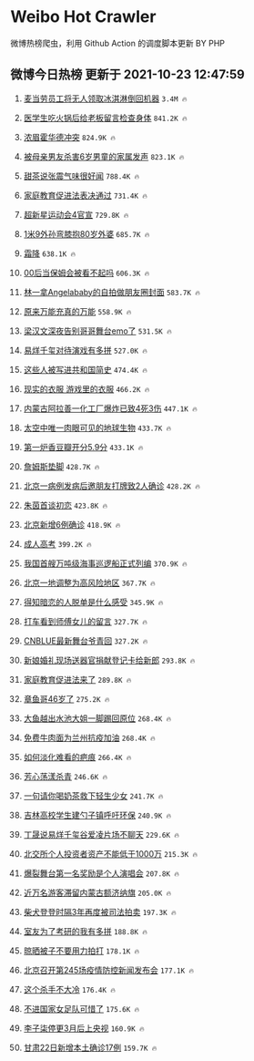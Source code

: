 # Weibo Hot Crawler 



微博热榜爬虫，利用 Github Action 的调度脚本更新 BY PHP 


## 微博今日热榜 更新于 2021-10-23 12:47:59 
1. [麦当劳员工将无人领取冰淇淋倒回机器](https://s.weibo.com/weibo?q=%23%E9%BA%A6%E5%BD%93%E5%8A%B3%E5%91%98%E5%B7%A5%E5%B0%86%E6%97%A0%E4%BA%BA%E9%A2%86%E5%8F%96%E5%86%B0%E6%B7%87%E6%B7%8B%E5%80%92%E5%9B%9E%E6%9C%BA%E5%99%A8%23&Refer=top) `3.4M 🔥` 

1. [医学生吃火锅后给老板留言检查身体](https://s.weibo.com/weibo?q=%23%E5%8C%BB%E5%AD%A6%E7%94%9F%E5%90%83%E7%81%AB%E9%94%85%E5%90%8E%E7%BB%99%E8%80%81%E6%9D%BF%E7%95%99%E8%A8%80%E6%A3%80%E6%9F%A5%E8%BA%AB%E4%BD%93%23&Refer=top) `841.2K 🔥` 

1. [浓眉霍华德冲突](https://s.weibo.com/weibo?q=%23%E6%B5%93%E7%9C%89%E9%9C%8D%E5%8D%8E%E5%BE%B7%E5%86%B2%E7%AA%81%23&Refer=top) `824.9K 🔥` 

1. [被母亲男友杀害6岁男童的家属发声](https://s.weibo.com/weibo?q=%23%E8%A2%AB%E6%AF%8D%E4%BA%B2%E7%94%B7%E5%8F%8B%E6%9D%80%E5%AE%B36%E5%B2%81%E7%94%B7%E7%AB%A5%E7%9A%84%E5%AE%B6%E5%B1%9E%E5%8F%91%E5%A3%B0%23&Refer=top) `823.1K 🔥` 

1. [甜茶说张震气味很好闻](https://s.weibo.com/weibo?q=%23%E7%94%9C%E8%8C%B6%E8%AF%B4%E5%BC%A0%E9%9C%87%E6%B0%94%E5%91%B3%E5%BE%88%E5%A5%BD%E9%97%BB%23&Refer=top) `788.4K 🔥` 

1. [家庭教育促进法表决通过](https://s.weibo.com/weibo?q=%23%E5%AE%B6%E5%BA%AD%E6%95%99%E8%82%B2%E4%BF%83%E8%BF%9B%E6%B3%95%E8%A1%A8%E5%86%B3%E9%80%9A%E8%BF%87%23&Refer=top) `731.4K 🔥` 

1. [超新星运动会4官宣](https://s.weibo.com/weibo?q=%23%E8%B6%85%E6%96%B0%E6%98%9F%E8%BF%90%E5%8A%A8%E4%BC%9A4%E5%AE%98%E5%AE%A3%23&Refer=top) `729.8K 🔥` 

1. [1米9外孙弯膝抱80岁外婆](https://s.weibo.com/weibo?q=%231%E7%B1%B39%E5%A4%96%E5%AD%99%E5%BC%AF%E8%86%9D%E6%8A%B180%E5%B2%81%E5%A4%96%E5%A9%86%23&Refer=top) `685.7K 🔥` 

1. [霜降](https://s.weibo.com/weibo?q=%23%E9%9C%9C%E9%99%8D%23&Refer=top) `638.1K 🔥` 

1. [00后当保姆会被看不起吗](https://s.weibo.com/weibo?q=%2300%E5%90%8E%E5%BD%93%E4%BF%9D%E5%A7%86%E4%BC%9A%E8%A2%AB%E7%9C%8B%E4%B8%8D%E8%B5%B7%E5%90%97%23&Refer=top) `606.3K 🔥` 

1. [林一拿Angelababy的自拍做朋友圈封面](https://s.weibo.com/weibo?q=%23%E6%9E%97%E4%B8%80%E6%8B%BFAngelababy%E7%9A%84%E8%87%AA%E6%8B%8D%E5%81%9A%E6%9C%8B%E5%8F%8B%E5%9C%88%E5%B0%81%E9%9D%A2%23&Refer=top) `583.7K 🔥` 

1. [原来万能充真的万能](https://s.weibo.com/weibo?q=%23%E5%8E%9F%E6%9D%A5%E4%B8%87%E8%83%BD%E5%85%85%E7%9C%9F%E7%9A%84%E4%B8%87%E8%83%BD%23&Refer=top) `558.9K 🔥` 

1. [梁汉文深夜告别哥哥舞台emo了](https://s.weibo.com/weibo?q=%23%E6%A2%81%E6%B1%89%E6%96%87%E6%B7%B1%E5%A4%9C%E5%91%8A%E5%88%AB%E5%93%A5%E5%93%A5%E8%88%9E%E5%8F%B0emo%E4%BA%86%23&Refer=top) `531.5K 🔥` 

1. [易烊千玺对待演戏有多拼](https://s.weibo.com/weibo?q=%23%E6%98%93%E7%83%8A%E5%8D%83%E7%8E%BA%E5%AF%B9%E5%BE%85%E6%BC%94%E6%88%8F%E6%9C%89%E5%A4%9A%E6%8B%BC%23&Refer=top) `527.0K 🔥` 

1. [这些人被写进共和国简史](https://s.weibo.com/weibo?q=%23%E8%BF%99%E4%BA%9B%E4%BA%BA%E8%A2%AB%E5%86%99%E8%BF%9B%E5%85%B1%E5%92%8C%E5%9B%BD%E7%AE%80%E5%8F%B2%23&Refer=top) `474.4K 🔥` 

1. [现实的衣服 游戏里的衣服](https://s.weibo.com/weibo?q=%E7%8E%B0%E5%AE%9E%E7%9A%84%E8%A1%A3%E6%9C%8D%20%E6%B8%B8%E6%88%8F%E9%87%8C%E7%9A%84%E8%A1%A3%E6%9C%8D&Refer=top) `466.2K 🔥` 

1. [内蒙古阿拉善一化工厂爆炸已致4死3伤](https://s.weibo.com/weibo?q=%23%E5%86%85%E8%92%99%E5%8F%A4%E9%98%BF%E6%8B%89%E5%96%84%E4%B8%80%E5%8C%96%E5%B7%A5%E5%8E%82%E7%88%86%E7%82%B8%E5%B7%B2%E8%87%B44%E6%AD%BB3%E4%BC%A4%23&Refer=top) `447.1K 🔥` 

1. [太空中唯一肉眼可见的地球生物](https://s.weibo.com/weibo?q=%23%E5%A4%AA%E7%A9%BA%E4%B8%AD%E5%94%AF%E4%B8%80%E8%82%89%E7%9C%BC%E5%8F%AF%E8%A7%81%E7%9A%84%E5%9C%B0%E7%90%83%E7%94%9F%E7%89%A9%23&Refer=top) `433.7K 🔥` 

1. [第一炉香豆瓣开分5.9分](https://s.weibo.com/weibo?q=%23%E7%AC%AC%E4%B8%80%E7%82%89%E9%A6%99%E8%B1%86%E7%93%A3%E5%BC%80%E5%88%865.9%E5%88%86%23&Refer=top) `433.1K 🔥` 

1. [詹姆斯垫脚](https://s.weibo.com/weibo?q=%E8%A9%B9%E5%A7%86%E6%96%AF%E5%9E%AB%E8%84%9A&Refer=top) `428.7K 🔥` 

1. [北京一病例发病后邀朋友打牌致2人确诊](https://s.weibo.com/weibo?q=%23%E5%8C%97%E4%BA%AC%E4%B8%80%E7%97%85%E4%BE%8B%E5%8F%91%E7%97%85%E5%90%8E%E9%82%80%E6%9C%8B%E5%8F%8B%E6%89%93%E7%89%8C%E8%87%B42%E4%BA%BA%E7%A1%AE%E8%AF%8A%23&Refer=top) `428.2K 🔥` 

1. [朱茵首谈初恋](https://s.weibo.com/weibo?q=%23%E6%9C%B1%E8%8C%B5%E9%A6%96%E8%B0%88%E5%88%9D%E6%81%8B%23&Refer=top) `423.8K 🔥` 

1. [北京新增6例确诊](https://s.weibo.com/weibo?q=%23%E5%8C%97%E4%BA%AC%E6%96%B0%E5%A2%9E6%E4%BE%8B%E7%A1%AE%E8%AF%8A%23&Refer=top) `418.9K 🔥` 

1. [成人高考](https://s.weibo.com/weibo?q=%E6%88%90%E4%BA%BA%E9%AB%98%E8%80%83&Refer=top) `399.2K 🔥` 

1. [我国首艘万吨级海事巡逻船正式列编](https://s.weibo.com/weibo?q=%23%E6%88%91%E5%9B%BD%E9%A6%96%E8%89%98%E4%B8%87%E5%90%A8%E7%BA%A7%E6%B5%B7%E4%BA%8B%E5%B7%A1%E9%80%BB%E8%88%B9%E6%AD%A3%E5%BC%8F%E5%88%97%E7%BC%96%23&Refer=top) `370.9K 🔥` 

1. [北京一地调整为高风险地区](https://s.weibo.com/weibo?q=%23%E5%8C%97%E4%BA%AC%E4%B8%80%E5%9C%B0%E8%B0%83%E6%95%B4%E4%B8%BA%E9%AB%98%E9%A3%8E%E9%99%A9%E5%9C%B0%E5%8C%BA%23&Refer=top) `367.7K 🔥` 

1. [得知暗恋的人脱单是什么感受](https://s.weibo.com/weibo?q=%23%E5%BE%97%E7%9F%A5%E6%9A%97%E6%81%8B%E7%9A%84%E4%BA%BA%E8%84%B1%E5%8D%95%E6%98%AF%E4%BB%80%E4%B9%88%E6%84%9F%E5%8F%97%23&Refer=top) `345.9K 🔥` 

1. [打车看到师傅女儿的留言](https://s.weibo.com/weibo?q=%23%E6%89%93%E8%BD%A6%E7%9C%8B%E5%88%B0%E5%B8%88%E5%82%85%E5%A5%B3%E5%84%BF%E7%9A%84%E7%95%99%E8%A8%80%23&Refer=top) `327.7K 🔥` 

1. [CNBLUE最新舞台爷青回](https://s.weibo.com/weibo?q=%23CNBLUE%E6%9C%80%E6%96%B0%E8%88%9E%E5%8F%B0%E7%88%B7%E9%9D%92%E5%9B%9E%23&Refer=top) `327.2K 🔥` 

1. [新娘婚礼现场送器官捐献登记卡给新郎](https://s.weibo.com/weibo?q=%23%E6%96%B0%E5%A8%98%E5%A9%9A%E7%A4%BC%E7%8E%B0%E5%9C%BA%E9%80%81%E5%99%A8%E5%AE%98%E6%8D%90%E7%8C%AE%E7%99%BB%E8%AE%B0%E5%8D%A1%E7%BB%99%E6%96%B0%E9%83%8E%23&Refer=top) `293.8K 🔥` 

1. [家庭教育促进法来了](https://s.weibo.com/weibo?q=%23%E5%AE%B6%E5%BA%AD%E6%95%99%E8%82%B2%E4%BF%83%E8%BF%9B%E6%B3%95%E6%9D%A5%E4%BA%86%23&Refer=top) `289.8K 🔥` 

1. [章鱼哥46岁了](https://s.weibo.com/weibo?q=%23%E7%AB%A0%E9%B1%BC%E5%93%A546%E5%B2%81%E4%BA%86%23&Refer=top) `275.2K 🔥` 

1. [大鱼越出水池大姐一脚踢回原位](https://s.weibo.com/weibo?q=%23%E5%A4%A7%E9%B1%BC%E8%B6%8A%E5%87%BA%E6%B0%B4%E6%B1%A0%E5%A4%A7%E5%A7%90%E4%B8%80%E8%84%9A%E8%B8%A2%E5%9B%9E%E5%8E%9F%E4%BD%8D%23&Refer=top) `268.4K 🔥` 

1. [免费牛肉面为兰州抗疫加油](https://s.weibo.com/weibo?q=%23%E5%85%8D%E8%B4%B9%E7%89%9B%E8%82%89%E9%9D%A2%E4%B8%BA%E5%85%B0%E5%B7%9E%E6%8A%97%E7%96%AB%E5%8A%A0%E6%B2%B9%23&Refer=top) `268.4K 🔥` 

1. [如何淡化难看的疤痕](https://s.weibo.com/weibo?q=%23%E5%A6%82%E4%BD%95%E6%B7%A1%E5%8C%96%E9%9A%BE%E7%9C%8B%E7%9A%84%E7%96%A4%E7%97%95%23&Refer=top) `266.4K 🔥` 

1. [芳心荡漾杀青](https://s.weibo.com/weibo?q=%23%E8%8A%B3%E5%BF%83%E8%8D%A1%E6%BC%BE%E6%9D%80%E9%9D%92%23&Refer=top) `246.6K 🔥` 

1. [一句请你喝奶茶救下轻生少女](https://s.weibo.com/weibo?q=%23%E4%B8%80%E5%8F%A5%E8%AF%B7%E4%BD%A0%E5%96%9D%E5%A5%B6%E8%8C%B6%E6%95%91%E4%B8%8B%E8%BD%BB%E7%94%9F%E5%B0%91%E5%A5%B3%23&Refer=top) `241.7K 🔥` 

1. [吉林高校学生建勺子镇呼吁环保](https://s.weibo.com/weibo?q=%23%E5%90%89%E6%9E%97%E9%AB%98%E6%A0%A1%E5%AD%A6%E7%94%9F%E5%BB%BA%E5%8B%BA%E5%AD%90%E9%95%87%E5%91%BC%E5%90%81%E7%8E%AF%E4%BF%9D%23&Refer=top) `240.9K 🔥` 

1. [丁晟说易烊千玺谷爱凌片场不聊天](https://s.weibo.com/weibo?q=%23%E4%B8%81%E6%99%9F%E8%AF%B4%E6%98%93%E7%83%8A%E5%8D%83%E7%8E%BA%E8%B0%B7%E7%88%B1%E5%87%8C%E7%89%87%E5%9C%BA%E4%B8%8D%E8%81%8A%E5%A4%A9%23&Refer=top) `229.6K 🔥` 

1. [北交所个人投资者资产不能低于1000万](https://s.weibo.com/weibo?q=%23%E5%8C%97%E4%BA%A4%E6%89%80%E4%B8%AA%E4%BA%BA%E6%8A%95%E8%B5%84%E8%80%85%E8%B5%84%E4%BA%A7%E4%B8%8D%E8%83%BD%E4%BD%8E%E4%BA%8E1000%E4%B8%87%23&Refer=top) `215.3K 🔥` 

1. [爆裂舞台第一名奖励是个人演唱会](https://s.weibo.com/weibo?q=%23%E7%88%86%E8%A3%82%E8%88%9E%E5%8F%B0%E7%AC%AC%E4%B8%80%E5%90%8D%E5%A5%96%E5%8A%B1%E6%98%AF%E4%B8%AA%E4%BA%BA%E6%BC%94%E5%94%B1%E4%BC%9A%23&Refer=top) `207.8K 🔥` 

1. [近万名游客滞留内蒙古额济纳旗](https://s.weibo.com/weibo?q=%23%E8%BF%91%E4%B8%87%E5%90%8D%E6%B8%B8%E5%AE%A2%E6%BB%9E%E7%95%99%E5%86%85%E8%92%99%E5%8F%A4%E9%A2%9D%E6%B5%8E%E7%BA%B3%E6%97%97%23&Refer=top) `205.0K 🔥` 

1. [柴犬登登时隔3年再度被司法拍卖](https://s.weibo.com/weibo?q=%23%E6%9F%B4%E7%8A%AC%E7%99%BB%E7%99%BB%E6%97%B6%E9%9A%943%E5%B9%B4%E5%86%8D%E5%BA%A6%E8%A2%AB%E5%8F%B8%E6%B3%95%E6%8B%8D%E5%8D%96%23&Refer=top) `197.3K 🔥` 

1. [室友为了考研的我有多拼](https://s.weibo.com/weibo?q=%23%E5%AE%A4%E5%8F%8B%E4%B8%BA%E4%BA%86%E8%80%83%E7%A0%94%E7%9A%84%E6%88%91%E6%9C%89%E5%A4%9A%E6%8B%BC%23&Refer=top) `188.8K 🔥` 

1. [晾晒被子不要用力拍打](https://s.weibo.com/weibo?q=%23%E6%99%BE%E6%99%92%E8%A2%AB%E5%AD%90%E4%B8%8D%E8%A6%81%E7%94%A8%E5%8A%9B%E6%8B%8D%E6%89%93%23&Refer=top) `178.1K 🔥` 

1. [北京召开第245场疫情防控新闻发布会](https://s.weibo.com/weibo?q=%23%E5%8C%97%E4%BA%AC%E5%8F%AC%E5%BC%80%E7%AC%AC245%E5%9C%BA%E7%96%AB%E6%83%85%E9%98%B2%E6%8E%A7%E6%96%B0%E9%97%BB%E5%8F%91%E5%B8%83%E4%BC%9A%23&Refer=top) `177.1K 🔥` 

1. [这个杀手不大冷](https://s.weibo.com/weibo?q=%23%E8%BF%99%E4%B8%AA%E6%9D%80%E6%89%8B%E4%B8%8D%E5%A4%A7%E5%86%B7%23&Refer=top) `176.4K 🔥` 

1. [不进国家女足队可惜了](https://s.weibo.com/weibo?q=%23%E4%B8%8D%E8%BF%9B%E5%9B%BD%E5%AE%B6%E5%A5%B3%E8%B6%B3%E9%98%9F%E5%8F%AF%E6%83%9C%E4%BA%86%23&Refer=top) `175.6K 🔥` 

1. [李子柒停更3月后上央视](https://s.weibo.com/weibo?q=%23%E6%9D%8E%E5%AD%90%E6%9F%92%E5%81%9C%E6%9B%B43%E6%9C%88%E5%90%8E%E4%B8%8A%E5%A4%AE%E8%A7%86%23&Refer=top) `160.9K 🔥` 

1. [甘肃22日新增本土确诊17例](https://s.weibo.com/weibo?q=%23%E7%94%98%E8%82%8322%E6%97%A5%E6%96%B0%E5%A2%9E%E6%9C%AC%E5%9C%9F%E7%A1%AE%E8%AF%8A17%E4%BE%8B%23&Refer=top) `159.7K 🔥` 

